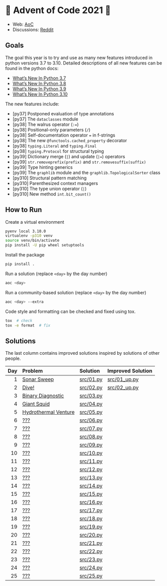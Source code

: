 # 🎄 Advent of Code 2021 🎄

* Web: [AoC](https://adventofcode.com/2021)
* Discussions: [Reddit](https://www.reddit.com/r/adventofcode)

## Goals
The goal this year is to try and use as many new features introduced
in python versions 3.7 to 3.10. Detailed descriptions of all new features
can be found in the python docs:
* [What’s New In Python 3.7](https://docs.python.org/3/whatsnew/3.7.html)
* [What’s New In Python 3.8](https://docs.python.org/3/whatsnew/3.8.html)
* [What’s New In Python 3.9](https://docs.python.org/3/whatsnew/3.9.html)
* [What’s New In Python 3.10](https://docs.python.org/3/whatsnew/3.10.html)

The new features include:
* [py37] Postponed evaluation of type annotations
* [py37] The `dataclasses` module
* [py38] The walrus operator (`:=`)
* [py38] Positional-only parameters (`/`)
* [py38] Self-documentation operator `=` in f-strings
* [py38] The new `@functools.cached_property` decorator
* [py38] `typing.Literal` and `typing.Final`
* [py38] `typing.Protocol` for structural typing
* [py39] Dictionary merge (`|`) and update (`|=`) operators
* [py39] `str.removeprefix(prefix)` and `str.removesuffix(suffix)`
* [py39] Type hinting generics
* [py39] The `graphlib` module and the `graphlib.TopologicalSorter` class
* [py310] Structural pattern matching
* [py310] Parenthesized context managers
* [py310] The type union operator (`|`)
* [py310] New method `int.bit_count()`

## How to Run
Create a virtual environment
```sh
pyenv local 3.10.0
virtualenv -p310 venv
source venv/bin/activate
pip install -U pip wheel setuptools
```

Install the package
```sh
pip install .
```

Run a solution (replace `<day>` by the day number)
```sh
aoc <day>
```

Run a community-based solution (replace `<day>` by the day number)
```sh
aoc <day> --extra
```

Code style and formatting can be checked and fixed using tox.
```bash
tox  # check
tox -e format  # fix
```

## Solutions
The last column contains improved solutions inspired by solutions of other people.

| Day | Problem                                                     | Solution                                    | Improved Solution                                    |
|----:|:------------------------------------------------------------|:--------------------------------------------|:-----------------------------------------------------|
|   1 | [Sonar Sweep](https://adventofcode.com/2021/day/1)          | [src/01.py](src/aoc2021/solutions/day01.py) | [src/01_up.py](src/aoc2021/solutions_extra/day01.py) |
|   2 | [Dive!](https://adventofcode.com/2021/day/2)                | [src/02.py](src/aoc2021/solutions/day02.py) | [src/02_up.py](src/aoc2021/solutions_extra/day02.py) |
|   3 | [Binary Diagnostic](https://adventofcode.com/2021/day/3)    | [src/03.py](src/aoc2021/solutions/day03.py) |                                                      |
|   4 | [Giant Squid](https://adventofcode.com/2021/day/4)          | [src/04.py](src/aoc2021/solutions/day04.py) |                                                      |
|   5 | [Hydrothermal Venture](https://adventofcode.com/2021/day/5) | [src/05.py](src/aoc2021/solutions/day05.py) |                                                      |
|   6 | [???](https://adventofcode.com/2021/day/6)                  | [src/06.py](src/06.py)                      |                                                      |
|   7 | [???](https://adventofcode.com/2021/day/7)                  | [src/07.py](src/07.py)                      |                                                      |
|   8 | [???](https://adventofcode.com/2021/day/8)                  | [src/08.py](src/08.py)                      |                                                      |
|   9 | [???](https://adventofcode.com/2021/day/9)                  | [src/09.py](src/09.py)                      |                                                      |
|  10 | [???](https://adventofcode.com/2021/day/10)                 | [src/10.py](src/10.py)                      |                                                      |
|  11 | [???](https://adventofcode.com/2021/day/11)                 | [src/11.py](src/11.py)                      |                                                      |
|  12 | [???](https://adventofcode.com/2021/day/12)                 | [src/12.py](src/12.py)                      |                                                      |
|  13 | [???](https://adventofcode.com/2021/day/13)                 | [src/13.py](src/13.py)                      |                                                      |
|  14 | [???](https://adventofcode.com/2021/day/14)                 | [src/14.py](src/14.py)                      |                                                      |
|  15 | [???](https://adventofcode.com/2021/day/15)                 | [src/15.py](src/15.py)                      |                                                      |
|  16 | [???](https://adventofcode.com/2021/day/16)                 | [src/16.py](src/16.py)                      |                                                      |
|  17 | [???](https://adventofcode.com/2021/day/17)                 | [src/17.py](src/17.py)                      |                                                      |
|  18 | [???](https://adventofcode.com/2021/day/18)                 | [src/18.py](src/18.py)                      |                                                      |
|  19 | [???](https://adventofcode.com/2021/day/19)                 | [src/19.py](src/19.py)                      |                                                      |
|  20 | [???](https://adventofcode.com/2021/day/20)                 | [src/20.py](src/20.py)                      |                                                      |
|  21 | [???](https://adventofcode.com/2021/day/21)                 | [src/21.py](src/21.py)                      |                                                      |
|  22 | [???](https://adventofcode.com/2021/day/22)                 | [src/22.py](src/22.py)                      |                                                      |
|  23 | [???](https://adventofcode.com/2021/day/23)                 | [src/23.py](src/23.py)                      |                                                      |
|  24 | [???](https://adventofcode.com/2021/day/24)                 | [src/24.py](src/24.py)                      |                                                      |
|  25 | [???](https://adventofcode.com/2021/day/25)                 | [src/25.py](src/25.py)                      |                                                      |
